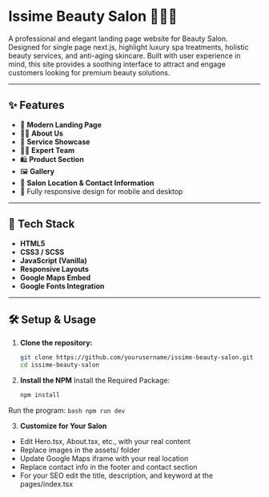 # Issime Beauty Salon 🌿💆‍♀️

A professional and elegant landing page website for Beauty Salon. Designed for single page next.js, highlight luxury spa treatments, holistic beauty services, and anti-aging skincare. Built with user experience in mind, this site provides a soothing interface to attract and engage customers looking for premium beauty solutions.

---

## ✨ Features

- 🌸 **Modern Landing Page** 
- 🧖‍♀️ **About Us** 
- 💼 **Service Showcase** 
- 👩‍⚕️ **Expert Team** 
- 🛍 **Product Section** 
- 🖼 **Gallery**
- 📍 **Salon Location & Contact Information**
- 📱 Fully responsive design for mobile and desktop

---

## 📌 Tech Stack

- **HTML5**
- **CSS3 / SCSS**
- **JavaScript (Vanilla)**
- **Responsive Layouts**
- **Google Maps Embed**
- **Google Fonts Integration**

---

## 🛠 Setup & Usage

1. **Clone the repository:**
   ```bash
   git clone https://github.com/yourusername/issime-beauty-salon.git
   cd issime-beauty-salon
   ```

2. **Install the NPM**
Install the Required Package:
    ```bash
    npm install
    ```
Run the program:
    ```bash
    npm run dev
    ```

3. **Customize for Your Salon**
- Edit Hero.tsx, About.tsx, etc., with your real content
- Replace images in the assets/ folder
- Update Google Maps iframe with your real location
- Replace contact info in the footer and contact section
- For your SEO edit the title, description, and keyword at the pages/index.tsx